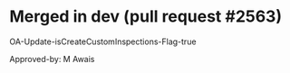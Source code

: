 # Merged in dev (pull request #2563)

OA-Update-isCreateCustomInspections-Flag-true

Approved-by: M Awais
